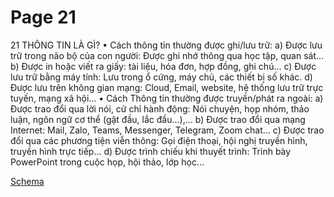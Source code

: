 # Page 21

21
THÔNG TIN LÀ GÌ?
•
Cách thông tin thường được ghi/lưu trữ:
a) Được lưu trữ trong não bộ của con người: Được ghi nhớ thông qua học tập, quan sát…
b) Được in hoặc viết ra giấy: tài liệu, hóa đơn, hợp đồng, ghi chú...
c) Được lưu trữ bằng máy tính: Lưu trong ổ cứng, máy chủ, các thiết bị số khác.
d) Được lưu trên không gian mạng: Cloud, Email, website, hệ thống lưu trữ trực tuyến, 
mạng xã hội...
• Cách Thông tin thường được truyền/phát ra ngoài:
a) Được trao đổi qua lời nói, cử chỉ hành động: Nói chuyện, họp nhóm, thảo luận, ngôn ngữ cơ thể (gật đầu, lắc đầu…),…
b) Được trao đổi qua mạng Internet: Mail, Zalo, Teams, Messenger, Telegram, Zoom chat...
c) Được trao đổi qua các phương tiện viễn thông: Gọi điện thoại, hội nghị truyền hình, truyền hình trực tiếp...
d) Được trình chiếu khi thuyết trình: Trình bày PowerPoint trong cuộc họp, hội thảo, lớp học...

[Schema](page_21_img1.png)
